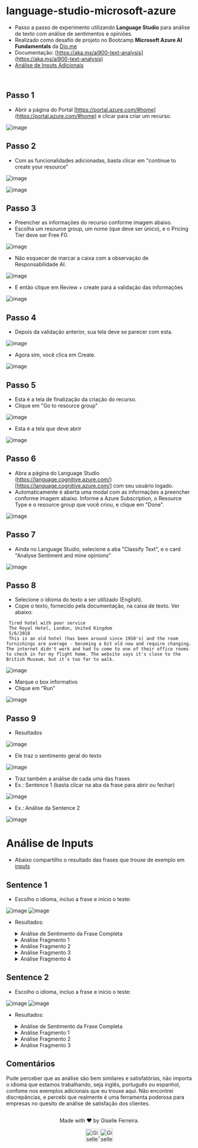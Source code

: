 # language-studio-microsoft-azure

- Passo a passo de experimento utilizando **Language Studio** para análise de texto com análise de sentimentos e opiniões. 
- Realizado como desafio de projeto no Bootcamp **Microsoft Azure AI Fundamentals** da [Dio.me](https://dio.me)
- Documentação: [https://aka.ms/ai900-text-analysis](https://aka.ms/ai900-text-analysis)
- [Análise de Inputs Adicionais](#analise-de-inputs)

<br/>

## Passo 1
- Abrir a página do Portal [https://portal.azure.com/#home](https://portal.azure.com/#home) e clicar para criar um recurso.

![image](https://github.com/giselle-ferreira/language-studio-microsoft-azure/assets/84051263/6bc43467-d189-4de9-a81a-f7ab8e0db078)

## Passo 2
- Com as funcionalidades adicionadas, basta clicar em "continue to create your resource"

![image](https://github.com/giselle-ferreira/language-studio-microsoft-azure/assets/84051263/5bb2b5e1-e5eb-4bc1-9115-dc638ee4966a)

![image](https://github.com/giselle-ferreira/language-studio-microsoft-azure/assets/84051263/2038b430-4fa4-4c58-9b0d-4e58ff7411f6)


## Passo 3
- Preencher as informações do recurso conforme imagem abaixo.
- Escolha um resource group, um nome (que deve ser único), e o Pricing Tier deve ser Free F0.

![image](https://github.com/giselle-ferreira/language-studio-microsoft-azure/assets/84051263/b58bf3bf-d582-4cdc-a328-ff8cf2153c76)

- Não esquecer de marcar a caixa com a observação de Responsabilidade AI.

![image](https://github.com/giselle-ferreira/language-studio-microsoft-azure/assets/84051263/838936e6-eb49-46d1-8e5e-d1ae982dd573)

- E então clique em Review + create para a validação das informações

![image](https://github.com/giselle-ferreira/language-studio-microsoft-azure/assets/84051263/7d7c96dc-5421-430b-af34-560663ebb187)

## Passo 4
- Depois da validação anterior, sua tela deve se parecer com esta.

![image](https://github.com/giselle-ferreira/language-studio-microsoft-azure/assets/84051263/e16d155a-ebc5-4071-9c9f-8c19ecf4a93d)

- Agora sim, você clica em Create.

![image](https://github.com/giselle-ferreira/language-studio-microsoft-azure/assets/84051263/d90e8777-f774-4f91-b262-a69138d48ba6)

## Passo 5
- Esta é a tela de finalização da criação do recurso.
- Clique em "Go to resource group"

![image](https://github.com/giselle-ferreira/language-studio-microsoft-azure/assets/84051263/c1d90271-0365-4ad7-88a9-6f689dfc2c43)

- Esta é a tela que deve abrir

![image](https://github.com/giselle-ferreira/language-studio-microsoft-azure/assets/84051263/95c2901b-1f4b-47b2-8a0a-091a407dab54)

## Passo 6
- Abra a página do Language Studio (https://language.cognitive.azure.com/)[https://language.cognitive.azure.com/] com seu usuário logado.
- Automaticamente é aberta uma modal com as informações a preencher conforme imagem abaixo. Informe a Azure Subscription, o Resource Type e o resource group que você criou, e clique em "Done".

![image](https://github.com/giselle-ferreira/language-studio-microsoft-azure/assets/84051263/2a83e87a-6915-4e15-8d70-e22be36f8107)

## Passo 7
- Ainda no Language Studio, selecione a aba "Classify Text", e o card "Analyse Sentiment and mine opinions"

![image](https://github.com/giselle-ferreira/language-studio-microsoft-azure/assets/84051263/4538cce7-c0c7-4d0e-b218-cf20fa58637a)

## Passo 8
- Selecione o idioma do texto a ser utilizado (English).
- Copie o texto, fornecido pela documentação, na caixa de texto. Ver abaixo:

```
 Tired hotel with poor service
 The Royal Hotel, London, United Kingdom
 5/6/2018
 This is an old hotel (has been around since 1950's) and the room furnishings are average - becoming a bit old now and require changing. The internet didn't work and had to come to one of their office rooms to check in for my flight home. The website says it's close to the British Museum, but it's too far to walk.
```

![image](https://github.com/giselle-ferreira/language-studio-microsoft-azure/assets/84051263/b433b007-6ded-4a86-b71f-5f28f624d3b0)

- Marque o box informativo
- Clique em "Run"

![image](https://github.com/giselle-ferreira/language-studio-microsoft-azure/assets/84051263/04e4719f-40a8-42bc-bfe4-3585e129df80)

## Passo 9
- Resultados

![image](https://github.com/giselle-ferreira/language-studio-microsoft-azure/assets/84051263/ce157701-918c-41df-b865-40c2294916c1)

- Ele traz o sentimento geral do texto
  
![image](https://github.com/giselle-ferreira/language-studio-microsoft-azure/assets/84051263/89785bcc-f34d-46d6-a0e8-68bf51852442)

- Traz também a análise de cada uma das frases
- Ex.: Sentence 1 (basta clicar na aba da frase para abrir ou fechar)

![image](https://github.com/giselle-ferreira/language-studio-microsoft-azure/assets/84051263/e84ca617-1666-46c6-8d38-1acc393c7dab)

- Ex.: Análise da Sentence 2
  
![image](https://github.com/giselle-ferreira/language-studio-microsoft-azure/assets/84051263/6f4c0832-7914-4488-a051-badc791c9921)

##

# Análise de Inputs
- Abaixo compartilho o resultado das frases que trouxe de exemplo em [inputs](https://github.com/giselle-ferreira/language-studio-microsoft-azure/blob/main/inputs/sentences.txt)

## Sentence 1
- Escolho o idioma, incluo a frase e inicio o teste:

![image](https://github.com/giselle-ferreira/language-studio-microsoft-azure/assets/84051263/36fe823d-8096-49ff-9180-f2e2ae0674d7)
![image](https://github.com/giselle-ferreira/language-studio-microsoft-azure/assets/84051263/93544242-8fef-4467-9cf2-9143fe6140f3)

- Resultados:
   <details>
   <summary>Análise de Sentimento da Frase Completa</summary>

   ![image](https://github.com/giselle-ferreira/language-studio-microsoft-azure/assets/84051263/80f72209-863f-49eb-88ab-418ec338cfe9)

   </details>    

   <details>
   <summary>Análise Fragmento 1</summary>

   ![image](https://github.com/giselle-ferreira/language-studio-microsoft-azure/assets/84051263/af4a21b3-4590-4ffe-97e7-1e8a9e9d2142)

   </details>
   
   <details>
   <summary>Análise Fragmento 2</summary>

   ![image](https://github.com/giselle-ferreira/language-studio-microsoft-azure/assets/84051263/c18d6596-5354-4af0-b521-4919d59e2d51)

   </details>

   <details>
   <summary>Análise Fragmento 3</summary>

   ![image](https://github.com/giselle-ferreira/language-studio-microsoft-azure/assets/84051263/3eefad6a-d6a5-48bb-96d3-93c09a53be3e)

   </details>

   <details>
   <summary>Análise Fragmento 4</summary>

   ![image](https://github.com/giselle-ferreira/language-studio-microsoft-azure/assets/84051263/5300a216-aad8-413f-8e55-473dcbca0c31)

   </details>

## Sentence 2
- Escolho o idioma, incluo a frase e inicio o teste:

![image](https://github.com/giselle-ferreira/language-studio-microsoft-azure/assets/84051263/0a4d2aea-33e9-4273-8016-f1d3c6a71422)
![image](https://github.com/giselle-ferreira/language-studio-microsoft-azure/assets/84051263/93544242-8fef-4467-9cf2-9143fe6140f3)

- Resultados:
   <details>
   <summary>Análise de Sentimento da Frase Completa</summary>

   ![image](https://github.com/giselle-ferreira/language-studio-microsoft-azure/assets/84051263/262e5723-d750-4a63-9bf3-c7809bff6c7c)

   </details>    

   <details>
   <summary>Análise Fragmento 1</summary>

   ![image](https://github.com/giselle-ferreira/language-studio-microsoft-azure/assets/84051263/456b01ec-d16e-464b-9c40-e428bf0624c5)

   </details>
   
   <details>
   <summary>Análise Fragmento 2</summary>

   ![image](https://github.com/giselle-ferreira/language-studio-microsoft-azure/assets/84051263/6f028c9b-ccad-4380-9ebf-1b2bf78b1624)

   </details>

   <details>
   <summary>Análise Fragmento 3</summary>

   ![image](https://github.com/giselle-ferreira/language-studio-microsoft-azure/assets/84051263/e79e856e-91e2-46bf-9657-1ccb23bd306c)

   </details>

## Comentários
Pude perceber que as análise são bem similares e satisfatórias, não importa o idioma que estamos trabalhando, seja inglês, português ou espanhol, confome nos exemplos adicionais que eu trouxe aqui. Não encontrei discrepâncias, e percebi que realmente é uma ferramenta poderosa para empresas no quesito de análise de satisfação dos clientes. 


##

<div align="center">
<p>Made with ❤️ by Giselle Ferreira.</p>
  <p>
    <a href="https://linkedin.com/in/giselleferreiras" target="_blank" >
      <img align="center" height="35" src="https://cdn-icons-png.flaticon.com/512/174/174857.png" alt="Giselle Ferreira Linkedin" />
    </a>
    <a href="https://instagram.com/giselletech" target="_blank" >
      <img align="center" height="35" src="https://upload.wikimedia.org/wikipedia/commons/thumb/a/a5/Instagram_icon.png/1200px-Instagram_icon.png" alt="Giselle Ferreira Instagram" />
    </a>
  </p>
</div>












